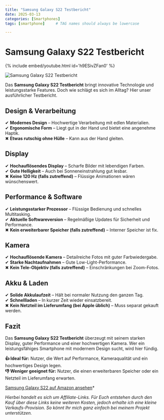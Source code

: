 ```yaml
---
title: "Samsung Galaxy S22 Testbericht"
date: 2025-03-13
categories: [Smartphones]
tags: [smartphone]     # TAG names should always be lowercase

---
```


# Samsung Galaxy S22 Testbericht


{% include embed/youtube.html id='h9ESivZFan0' %}


![Samsung Galaxy S22 Testbericht](https://m.media-amazon.com/images/I/71Sa3dqG+lL._AC_SL1500_.jpg)

Das **Samsung Galaxy S22 Testbericht** bringt innovative Technologie und leistungsstarke Features. Doch wie schlägt es sich im Alltag? Hier unser ausführlicher Testbericht.

## Design & Verarbeitung

✔ **Modernes Design** – Hochwertige Verarbeitung mit edlen Materialien.  
✔ **Ergonomische Form** – Liegt gut in der Hand und bietet eine angenehme Haptik.  
✖ **Etwas rutschig ohne Hülle** – Kann aus der Hand gleiten.

## Display

✔ **Hochauflösendes Display** – Scharfe Bilder mit lebendigen Farben.  
✔ **Gute Helligkeit** – Auch bei Sonneneinstrahlung gut lesbar.  
✖ **Keine 120 Hz (falls zutreffend)** – Flüssige Animationen wären wünschenswert.

## Performance & Software

✔ **Leistungsstarker Prozessor** – Flüssige Bedienung und schnelles Multitasking.  
✔ **Aktuelle Softwareversion** – Regelmäßige Updates für Sicherheit und Performance.  
✖ **Kein erweiterbarer Speicher (falls zutreffend)** – Interner Speicher ist fix.

## Kamera

✔ **Hochauflösende Kamera** – Detailreiche Fotos mit guter Farbwiedergabe.  
✔ **Starke Nachtaufnahmen** – Gute Low-Light-Performance.  
✖ **Kein Tele-Objektiv (falls zutreffend)** – Einschränkungen bei Zoom-Fotos.

## Akku & Laden

✔ **Solide Akkulaufzeit** – Hält bei normaler Nutzung den ganzen Tag.  
✔ **Schnellladen** – In kurzer Zeit wieder einsatzbereit.  
✖ **Kein Netzteil im Lieferumfang (bei Apple üblich)** – Muss separat gekauft werden.

## Fazit

Das **Samsung Galaxy S22 Testbericht** überzeugt mit seinem starken Display, guter Performance und einer hochwertigen Kamera. Wer ein leistungsfähiges Smartphone mit modernem Design sucht, wird hier fündig.

**👍 Ideal für:** Nutzer, die Wert auf Performance, Kameraqualität und ein hochwertiges Design legen.  
**👎 Weniger geeignet für:** Nutzer, die einen erweiterbaren Speicher oder ein Netzteil im Lieferumfang erwarten.

[Samsung Galaxy S22 auf Amazon ansehen](https://amzn.to/41KOo8T)*

*Hierbei handelt es sich um Affiliate-Links. Für Euch entstehen durch den Kauf über diese Links keine weiteren Kosten, jedoch erhalte ich eine kleine Verkaufs-Provision. So könnt Ihr mich ganz einfach bei meinem Projekt unterstützen.*
